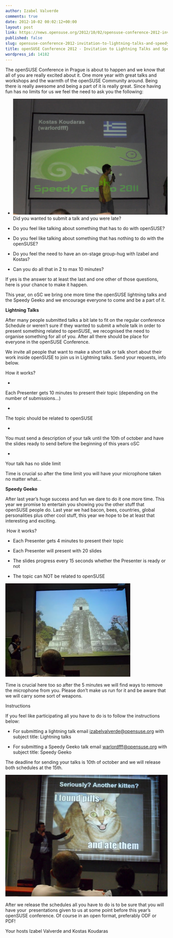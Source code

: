 ```yaml
---
author: Izabel Valverde
comments: true
date: 2012-10-02 00:02:12+00:00
layout: post
link: https://news.opensuse.org/2012/10/02/opensuse-conference-2012-invitation-to-lightning-talks-and-speedy-geeko/
published: false
slug: opensuse-conference-2012-invitation-to-lightning-talks-and-speedy-geeko
title: openSUSE Conference 2012 - Invitation to Lightning Talks and Speedy Geeko
wordpress_id: 14182
---
```


The openSUSE Conference in Prague is about to happen and we know that all of you are really excited about it. One more year with great talks and workshops and the warmth of the openSUSE Community around. Being there is really awesome and being a part of it is really great. Since having fun has no limits for us we feel the need to ask you the following:



	
  * [![Kostas Speedy Geeko 2011](/wp-content/uploads/2012/10/Kostas1.jpg)](//news.opensuse.org/2012/10/02/opensuse-conference-2012-invitation-to-lightning-talks-and-speedy-geeko/kostas-3/)Did you wanted to submit a talk and you were late?

	
  * Do you feel like talking about something that has to do with openSUSE?

	
  * Do you feel like talking about something that has nothing to do with the openSUSE?

	
  * Do you feel the need to have an on-stage group-hug with Izabel and Kostas?

	
  * Can you do all that in 2 to max 10 minutes?


If yes is the answer to at least the last and one other of those questions, here is your chance to make it happen.

This year, on oSC we bring one more time the openSUSE lightning talks and the Speedy Geeko and we encourage everyone to come and be a part of it.

**Lightning Talks**

After many people submitted talks a bit late to fit on the regular conference Schedule or weren’t sure if they wanted to submit a whole talk in order to present something related to openSUSE, we recognised the need to organise something for all of you. After all there should be place for everyone in the openSUSE Conference.

We invite all people that want to make a short talk or talk short about their work inside openSUSE to join us in Lightning talks. Send your requests, info below.

How it works?



	
  * 


Each Presenter gets 10 minutes to present their topic (depending on the number of submissions...)




	
  * 


The topic should be related to openSUSE




	
  * 


You must send a description of your talk until the 10th of october and have the slides ready to send before the beginning of this years oSC




	
  * 


Your talk has no slide limit





Time is crucial so after the time limit you will have your microphone taken no matter what...

**Speedy Geeko**

After last year’s huge success and fun we dare to do it one more time. This year we promise to entertain you showing you the other stuff that openSUSE people do. Last year we had bacon, bees, countries, global personalities plus other cool stuff, this year we hope to be at least that interesting and exciting.




 How it works?






	
  * Each Presenter gets 4 minutes to present their topic



	
  * Each Presenter will present with 20 slides



	
  * The slides progress every 15 seconds whether the Presenter is ready or not



	
  * The topic can NOT be related to openSUSE


[![](/wp-content/uploads/2012/10/Sebastian.jpg)](//news.opensuse.org/2012/10/02/opensuse-conference-2012-invitation-to-lightning-talks-and-speedy-geeko/sebastian/)

Time is crucial here too so after the 5 minutes we will find ways to remove the microphone from you. Please don’t make us run for it and be aware that we will carry some sort of weapons.

Instructions

If you feel like participating all you have to do is to follow the instructions below:



	
  * For submitting a lightning talk email izabelvalverde@opensuse.org with subject title: Lightning talks

	
  * For submitting a Speedy Geeko talk email warlordfff@opensuse.org with subject title: Speedy Geeko


The deadline for sending your talks is 10th of october and we will release both schedules at the 15th.

[![](/wp-content/uploads/2012/10/Jan.jpg)](//news.opensuse.org/2012/10/02/opensuse-conference-2012-invitation-to-lightning-talks-and-speedy-geeko/jan/)

After we release the schedules all you have to do is to be sure that you will have your  presentations given to us at some point before this year’s openSUSE conference. Of course in an open format, preferably ODF or PDF!



Your hosts
Izabel Valverde and Kostas Koudaras
